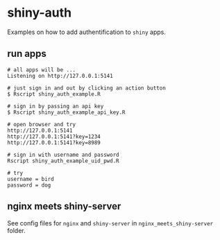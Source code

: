 shiny-auth
================

Examples on how to add authentification to `shiny` apps.

run apps
--------

    # all apps will be ...
    Listening on http://127.0.0.1:5141

    # just sign in and out by clicking an action button
    $ Rscript shiny_auth_example.R

    # sign in by passing an api key
    $ Rscript shiny_auth_example_api_key.R

    # open browser and try
    http://127.0.0.1:5141
    http://127.0.0.1:5141?key=1234
    http://127.0.0.1:5141?key=8989

    # sign in with username and password
    Rscript shiny_auth_example_uid_pwd.R

    # try
    username = bird
    password = dog

nginx meets shiny-server
------------------------

See config files for `nginx` and `shiny-server` in `nginx_meets_shiny-server` folder.
